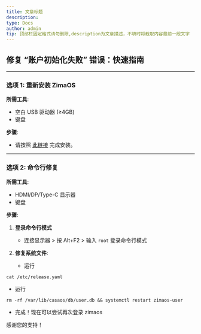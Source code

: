 ```yaml
---
title: 文章标题
description: 
type: Docs
author: admin
tip: 顶部栏固定格式请勿删除,description为文章描述，不填时将截取内容最前一段文字
---
```

## 修复 “账户初始化失败” 错误：快速指南  

---

### **选项 1: 重新安装 ZimaOS**  
**所需工具**:  
- 空白 USB 驱动器 (≥4GB)  
- 键盘  

**步骤**:  
- 请按照 [此链接](/zimacube/How-to-Install-ZimaOS) 完成安装。

---

### **选项 2: 命令行修复**  
**所需工具**:  
- HDMI/DP/Type-C 显示器
- 键盘  
  

**步骤**:  
1. **登录命令行模式**  
   - 连接显示器 > 按 Alt+F2 > 输入 `root` 登录命令行模式

2. **修复系统文件**:  
   - 运行
```language
cat /etc/release.yaml
```

   - 运行
```language
rm -rf /var/lib/casaos/db/user.db && systemctl restart zimaos-user 
```
   - 完成！现在可以尝试再次登录 zimaos

感谢您的支持！